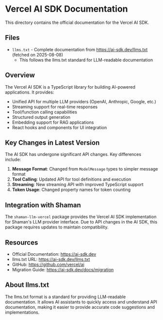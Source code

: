# Vercel AI SDK Documentation

This directory contains the official documentation for the Vercel AI SDK.

## Files

- `llms.txt` - Complete documentation from https://ai-sdk.dev/llms.txt (fetched on 2025-08-08)
  - This follows the llms.txt standard for LLM-readable documentation

## Overview

The Vercel AI SDK is a TypeScript library for building AI-powered applications. It provides:

- Unified API for multiple LLM providers (OpenAI, Anthropic, Google, etc.)
- Streaming support for real-time responses
- Tool/function calling capabilities
- Structured output generation
- Embedding support for RAG applications
- React hooks and components for UI integration

## Key Changes in Latest Version

The AI SDK has undergone significant API changes. Key differences include:

1. **Message Format**: Changed from `ModelMessage` types to simpler message format
2. **Tool Calling**: Updated API for tool definitions and execution
3. **Streaming**: New streaming API with improved TypeScript support
4. **Token Usage**: Changed property names for token counting

## Integration with Shaman

The `shaman-llm-vercel` package provides the Vercel AI SDK implementation for Shaman's LLM provider interface. Due to API changes in the AI SDK, this package requires updates to maintain compatibility.

## Resources

- Official Documentation: https://ai-sdk.dev
- llms.txt URL: https://ai-sdk.dev/llms.txt
- GitHub: https://github.com/vercel/ai
- Migration Guide: https://ai-sdk.dev/docs/migration

## About llms.txt

The llms.txt format is a standard for providing LLM-readable documentation. It allows AI assistants to quickly access and understand API documentation, making it easier to provide accurate code suggestions and implementations.